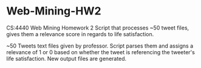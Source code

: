 # Web-Mining-HW2
CS:4440 Web Mining
Homework 2
Script that processes ~50 tweet files, gives them a relevance score in regards to life satisfaction.

~50 Tweets text files given by professor. Script parses them and assigns a relevance of 1 or 0 based on whether the tweet is referencing the tweeter's life satisfaction. New output files are generated.

